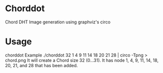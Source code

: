 Chorddot
========

Chord DHT Image generation using graphviz's circo

Usage
=====
chorddot <number of peers> <available peer as number..>
Example
./chorddot 32 1 4 9 11 14 18 20 21 28 | circo -Tpng > chord.png
It will create a Chord size 32 (0...31).
It has node 1, 4, 9, 11, 14, 18, 20, 21, and 28 that has been added.
